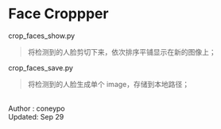 # Face Croppper
crop_faces_show.py
>将检测到的人脸剪切下来，依次排序平铺显示在新的图像上；

crop_faces_save.py
>将检测到的人脸生成单个 image，存储到本地路径；

<br>
Author : coneypo<br>
Updated: Sep 29

